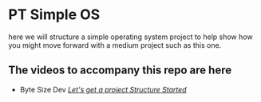 # PT Simple OS
here we will structure a simple operating system project to help show how you might move forward with a medium project such as this one.

## The videos to accompany this repo are here
- Byte Size Dev [*Let's get a project Structure Started*](https://youtu.be/9eFbyIAFBXQ) 